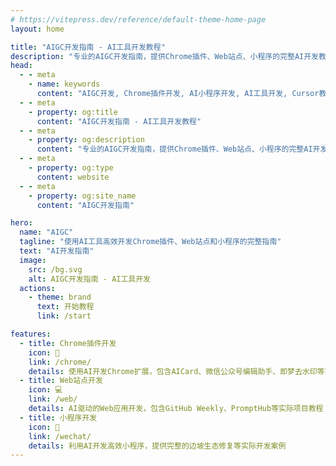 ```yaml
---
# https://vitepress.dev/reference/default-theme-home-page
layout: home

title: "AIGC开发指南 - AI工具开发教程"
description: "专业的AIGC开发指南，提供Chrome插件、Web站点、小程序的完整AI开发教程。使用Claude Code、Cursor、Windsurf等AI工具实现高效开发，包含实用案例和最佳实践。"
head:
  - - meta
    - name: keywords
      content: "AIGC开发, Chrome插件开发, AI小程序开发, AI工具开发, Cursor教程, 人工智能开发, AI编程"
  - - meta
    - property: og:title
      content: "AIGC开发指南 - AI工具开发教程"
  - - meta
    - property: og:description
      content: "专业的AIGC开发指南，提供Chrome插件、Web站点、小程序的完整AI开发教程"
  - - meta
    - property: og:type
      content: website
  - - meta
    - property: og:site_name
      content: "AIGC开发指南"

hero:
  name: "AIGC"
  tagline: "使用AI工具高效开发Chrome插件、Web站点和小程序的完整指南"
  text: "AI开发指南"
  image:
    src: /bg.svg
    alt: AIGC开发指南 - AI工具开发
  actions:
    - theme: brand
      text: 开始教程
      link: /start

features:
  - title: Chrome插件开发
    icon: 🎯
    link: /chrome/
    details: 使用AI开发Chrome扩展，包含AICard、微信公众号编辑助手、即梦去水印等实战案例
  - title: Web站点开发
    icon: 💻
    link: /web/
    details: AI驱动的Web应用开发，包含GitHub Weekly、PromptHub等实际项目教程
  - title: 小程序开发
    icon: 🚀
    link: /wechat/
    details: 利用AI开发高效小程序，提供完整的边坡生态修复等实际开发案例
---
```


